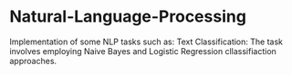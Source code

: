 # Natural-Language-Processing

Implementation of some NLP tasks such as:
Text Classification: The task involves employing Naive Bayes and Logistic Regression cllassifiaction approaches.
